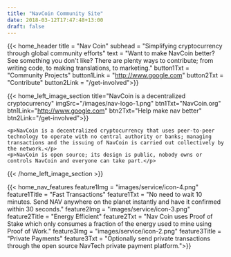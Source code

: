 ```yaml
---
title: "NavCoin Community Site"
date: 2018-03-12T17:47:48+13:00
draft: false
---
```


{{< home_header
    title = "Nav Coin"
    subhead = "Simplifying cryptocurrency through global community efforts"
    text = "Want to make NavCoin better? See something you don't like? There are plenty ways to contribute; from writing code, to making translations, to marketing."
    button1Txt = "Community Projects"
    button1Link = "http://www.google.com"
    button2Txt = "Contribute"
    button2Link = "/get-involved">}}


{{< home_left_image_section
    title="NavCoin is a decentralized cryptocurrency"
    imgSrc="/images/nav-logo-1.png"
    btn1Txt="NavCoin.org"
    btn1Link="http://www.google.com"
    btn2Txt="Help make nav better"
    btn2Link="/get-involved">}}

    <p>NavCoin is a decentralized cryptocurrency that uses peer-to-peer technology to operate with no central authority or banks; managing transactions and the issuing of NavCoin is carried out collectively by the network.</p>
    <p>NavCoin is open source; its design is public, nobody owns or controls NavCoin and everyone can take part.</p>

{{< /home_left_image_section >}}

{{< home_nav_features
    feature1Img = "images/service/icon-4.png"
    feature1Title = "Fast Transactions"
    feature1Txt = "No need to wait 10 minutes. Send NAV anywhere on the planet instantly and have it confirmed within 30 seconds."
    feature2Img = "images/service/icon-3.png"
    feature2Title = "Energy Efficient"
    feature2Txt = "Nav Coin uses Proof of Stake which only consumes a fraction of the energy used to mine using Proof of Work."
    feature3Img = "images/service/icon-2.png"
    feature3Title = "Private Payments"
    feature3Txt = "Optionally send private transactions through the open source NavTech private payment platform.">}}